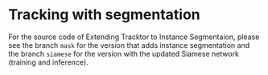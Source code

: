 # Tracking with segmentation

For the source code of Extending Tracktor to Instance Segmentaion, please see the branch `mask` for the version that adds instance segmentation and the branch `siamese` for the version with the updated Siamese network (training and inference).
